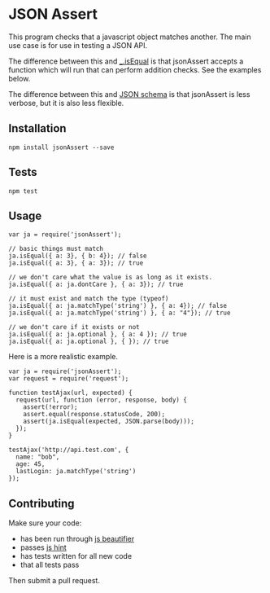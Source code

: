 JSON Assert
===========

This program checks that a javascript object matches another. The main use case is for use in testing a JSON API.

The difference between this and [_.isEqual](http://underscorejs.org/#isEqual) is that jsonAssert accepts a function which will run that can perform addition checks. See the examples below.

The difference between this and [JSON schema](http://json-schema.org/) is that jsonAssert is less verbose, but it is also less flexible.


## Installation


    npm install jsonAssert --save


## Tests


    npm test


## Usage


    var ja = require('jsonAssert');

    // basic things must match
    ja.isEqual({ a: 3}, { b: 4}); // false
    ja.isEqual({ a: 3}, { a: 3}); // true

    // we don't care what the value is as long as it exists.
    ja.isEqual({ a: ja.dontCare }, { a: 3}); // true

    // it must exist and match the type (typeof)
    ja.isEqual({ a: ja.matchType('string') }, { a: 4}); // false
    ja.isEqual({ a: ja.matchType('string') }, { a: "4"}); // true

    // we don't care if it exists or not
    ja.isEqual({ a: ja.optional }, { a: 4 }); // true
    ja.isEqual({ a: ja.optional }, { }); // true


Here is a more realistic example.


    var ja = require('jsonAssert');
    var request = require('request');

    function testAjax(url, expected) {
      request(url, function (error, response, body) {
        assert(!error);
        assert.equal(response.statusCode, 200);
        assert(ja.isEqual(expected, JSON.parse(body)));
      });
    }

    testAjax('http://api.test.com', {
      name: "bob",
      age: 45,
      lastLogin: ja.matchType('string')
    });


## Contributing

Make sure your code:

- has been run through [js beautifier](http://jsbeautifier.org/)
- passes [js hint](http://jshint.com/)
- has tests written for all new code
- that all tests pass

Then submit a pull request.
